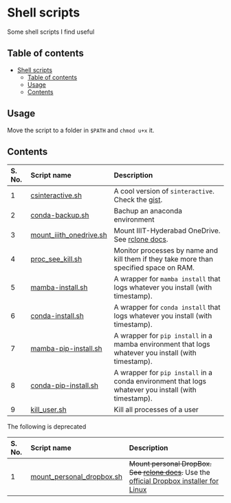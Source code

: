 # Shell scripts

Some shell scripts I find useful

## Table of contents

- [Shell scripts](#shell-scripts)
    - [Table of contents](#table-of-contents)
    - [Usage](#usage)
    - [Contents](#contents)

## Usage

Move the script to a folder in `$PATH` and `chmod u+x` it.

## Contents

| S. No. | Script name | Description |
| :----- | :---------- | :---------- |
| 1 | [csinteractive.sh](./csinteractive.sh) | A cool version of `sinteractive`. Check the [gist](https://gist.github.com/TheProjectsGuy/de328d8c6f9dd46a4785bb299575bc47). |
| 2 | [conda-backup.sh](./conda-backup.sh) | Bachup an anaconda environment |
| 3 | [mount_iiith_onedrive.sh](./mount_iiith_onedrive.sh) | Mount IIIT-Hyderabad OneDrive. See [rclone docs](https://rclone.org/onedrive/). |
| 4 | [proc_see_kill.sh](./proc_see_kill.sh) | Monitor processes by name and kill them if they take more than specified space on RAM. |
| 5 | [mamba-install.sh](./mamba-install.sh) | A wrapper for `mamba install` that logs whatever you install (with timestamp). |
| 6 | [conda-install.sh](./conda-install.sh) | A wrapper for `conda install` that logs whatever you install (with timestamp). |
| 7 | [mamba-pip-install.sh](./mamba-pip-install.sh) | A wrapper for `pip install` in a mamba environment that logs whatever you install (with timestamp). |
| 8 | [conda-pip-install.sh](./conda-pip-install.sh) | A wrapper for `pip install` in a conda environment that logs whatever you install (with timestamp). |
| 9 | [kill_user.sh](./kill_user.sh) | Kill all processes of a user |

The following is deprecated

| S. No. | Script name | Description |
| :----- | :---------- | :---------- |
| 1 | [mount_personal_dropbox.sh](./mount_personal_dropbox.sh) | ~~Mount personal DropBox. See [rclone docs](https://rclone.org/dropbox/).~~ Use the [official Dropbox installer for Linux](https://www.dropbox.com/install) |
